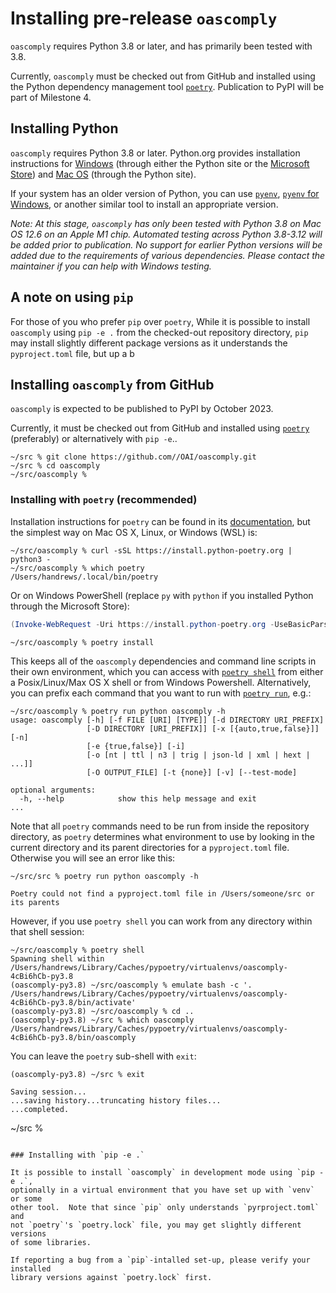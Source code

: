 # Installing pre-release `oascomply`

`oascomply` requires Python 3.8 or later, and has primarily been tested with 3.8.

Currently, `oascomply` must be checked out from GitHub and installed using
the Python dependency management tool [`poetry`](https://python-poetry.org/docs/).
Publication to PyPI will be part of Milestone 4.

## Installing Python

`oascomply` requires Python 3.8 or later.  Python.org provides installation
instructions for [Windows](https://docs.python.org/3.11/using/windows.html)
(through either the Python site or the
[Microsoft Store](https://devblogs.microsoft.com/python/python-in-the-windows-10-may-2019-update/))
and [Mac OS](https://docs.python.org/3.11/using/mac.html)
(through the Python site).

If your system has an older version of Python, you can use
[`pyenv`](https://github.com/pyenv/pyenv/blob/master/README.md),
[`pyenv` for Windows](https://github.com/pyenv-win/pyenv-win/blob/master/README.md),
or another similar tool to install an appropriate version.

_Note: At this stage, `oascomply` has only been tested with Python 3.8 on
Mac OS 12.6 on an Apple M1 chip.  Automated testing across Python 3.8-3.12
will be added prior to publication.  No support for earlier Python versions
will be added due to the requirements of various dependencies.  Please
contact the maintainer if you can help with Windows testing._

## A note on using `pip`

For those of you who prefer `pip` over `poetry`,
While it is possible to install `oascomply` using `pip -e .` from
the checked-out repository directory, `pip` may install slightly
different package versions as it understands the `pyproject.toml`
file, but 
up a b

## Installing `oascomply` from GitHub

`oascomply` is expected to be published to PyPI by October 2023.

Currently, it must be checked out from GitHub and installed
using [`poetry`](https://python-poetry.org/docs/) (preferably)
or alternatively with `pip -e`..

```ShellSession
~/src % git clone https://github.com//OAI/oascomply.git
~/src % cd oascomply
~/src/oascomply %
```

### Installing  with `poetry` (recommended)

Installation instructions for `poetry` can be found in its
[documentation](https://python-poetry.org/docs/#installation),
but the simplest way on Mac OS X, Linux, or Windows (WSL) is:

```ShellSession
~/src/oascomply % curl -sSL https://install.python-poetry.org | python3 -
~/src/oascomply % which poetry
/Users/handrews/.local/bin/poetry
```

Or on Windows PowerShell (replace `py` with `python` if you installed
Python through the Microsoft Store):

```PowerShell
(Invoke-WebRequest -Uri https://install.python-poetry.org -UseBasicParsing).Content | py -
```

```ShellSession
~/src/oascomply % poetry install
```

This keeps all of the `oascomply` dependencies and command line scripts
in their own environment, which you can access with
[`poetry shell`](https://python-poetry.org/docs/cli/#shell) from either
a Posix/Linux/Max OS X shell or from Windows Powershell.  Alternatively,
you can prefix each command that you want to run with
[`poetry run`](https://python-poetry.org/docs/cli/#run), e.g.:

```ShellSession
~/src/oascomply % poetry run python oascomply -h
usage: oascomply [-h] [-f FILE [URI] [TYPE]] [-d DIRECTORY URI_PREFIX]
                 [-D DIRECTORY [URI_PREFIX]] [-x [{auto,true,false}]] [-n]
                 [-e {true,false}] [-i]
                 [-o [nt | ttl | n3 | trig | json-ld | xml | hext | ...]]
                 [-O OUTPUT_FILE] [-t {none}] [-v] [--test-mode]

optional arguments:
  -h, --help            show this help message and exit
...
```

Note that all `poetry` commands need to be run from inside
the repository directory, as `poetry` determines what environment
to use by looking in the current directory and its parent
directories for a `pyproject.toml` file.  Otherwise you will
see an error like this:

```ShellSession
~/src/src % poetry run python oascomply -h

Poetry could not find a pyproject.toml file in /Users/someone/src or its parents
```

However, if you use `poetry shell` you can work from any directory within that shell session:

```ShellSession
~/src/oascomply % poetry shell
Spawning shell within /Users/handrews/Library/Caches/pypoetry/virtualenvs/oascomply-4cBi6hCb-py3.8
(oascomply-py3.8) ~/src/oascomply % emulate bash -c '. /Users/handrews/Library/Caches/pypoetry/virtualenvs/oascomply-4cBi6hCb-py3.8/bin/activate'
(oascomply-py3.8) ~/src/oascomply % cd ..
(oascomply-py3.8) ~/src % which oascomply
/Users/handrews/Library/Caches/pypoetry/virtualenvs/oascomply-4cBi6hCb-py3.8/bin/oascomply
```

You can leave the `poetry` sub-shell with `exit`:

```ShellSession
(oascomply-py3.8) ~/src % exit

Saving session...
...saving history...truncating history files...
...completed.
```
~/src %
```

### Installing with `pip -e .`

It is possible to install `oascomply` in development mode using `pip -e .`,
optionally in a virtual environment that you have set up with `venv` or some
other tool.  Note that since `pip` only understands `pyrproject.toml` and
not `poetry`'s `poetry.lock` file, you may get slightly different versions
of some libraries.

If reporting a bug from a `pip`-intalled set-up, please verify your installed
library versions against `poetry.lock` first.
